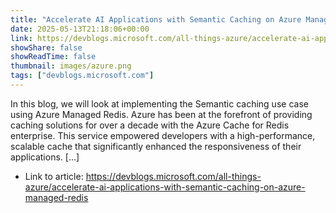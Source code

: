 ```yaml
---
title: "Accelerate AI Applications with Semantic Caching on Azure Managed Redis"
date: 2025-05-13T21:18:06+00:00
link: https://devblogs.microsoft.com/all-things-azure/accelerate-ai-applications-with-semantic-caching-on-azure-managed-redis
showShare: false
showReadTime: false
thumbnail: images/azure.png
tags: ["devblogs.microsoft.com"]
---
```

In this blog, we will look at implementing the Semantic caching use case using Azure Managed Redis. Azure has been at the forefront of providing caching solutions for over a decade with the Azure Cache for Redis enterprise. This service empowered developers with a high-performance, scalable cache that significantly enhanced the responsiveness of their applications. […]

- Link to article: https://devblogs.microsoft.com/all-things-azure/accelerate-ai-applications-with-semantic-caching-on-azure-managed-redis